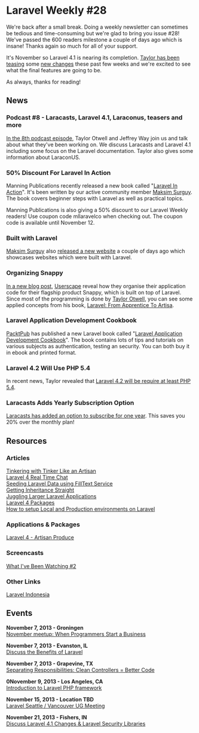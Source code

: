 # Laravel Weekly #28

We're back after a small break. Doing a weekly newsletter can sometimes be tedious and time-consuming but we're glad to bring you issue #28! We've passed the 600 readers milestone a couple of days ago which is insane! Thanks again so much for all of your support.

It's November so Laravel 4.1 is nearing its completion. [Taylor has been teasing](https://twitter.com/laravelphp/status/391766638053191680) some [new changes](https://twitter.com/laravelphp/status/391057678098632704) these past few weeks and we're excited to see what the final features are going to be.

As always, thanks for reading!


## News

### Podcast #8 - Laracasts, Laravel 4.1, Laraconus, teasers and more

[In the 8th podcast episode](http://laravel.io/topic/59/podcast-8-laracasts-laravel-41-laraconus-teasers-and-more), Taylor Otwell and Jeffrey Way join us and talk about what they've been working on. We discuss Laracasts and Laravel 4.1 including some focus on the Laravel documentation. Taylor also gives some information about LaraconUS.

### 50% Discount For Laravel In Action

Manning Publications recently released a new book called "[Laravel In Action](http://www.manning.com/surguy/)". It's been written by our active community member [Maksim Surguy](https://twitter.com/msurguy). The book covers beginner steps with Laravel as well as practical topics.

Manning Publications is also giving a 50% discount to our Laravel Weekly readers! Use coupon code mllaravelco when checking out. The coupon code is available until November 12.

### Built with Laravel

[Maksim Surguy](https://twitter.com/msurguy) also [released a new website](http://builtwithlaravel.com/) a couple of days ago which showcases websites which were built with Laravel.

### Organizing Snappy

[In a new blog post](http://blog.userscape.com/post/organizing-snappy), [Userscape](http://www.userscape.com/) reveal how they organise their application code for their flagship product Snappy, which is built on top of Laravel. Since most of the programming is done by [Taylor Otwell](https://twitter.com/taylorotwell), you can see some applied concepts from his book, [Laravel: From Apprentice To Artisa](https://leanpub.com/laravel).

### Laravel Application Development Cookbook

[PacktPub](http://www.packtpub.com/) has published a new Laravel book called "[Laravel Application Development Cookbook](http://www.packtpub.com/laravel-application-development-cookbook/book)". The book contains lots of tips and tutorials on various subjects as authentication, testing an security. You can both buy it in ebook and printed format.

### Laravel 4.2 Will Use PHP 5.4

In recent news, Taylor revealed that [Laravel 4.2 will be require at least PHP 5.4](https://groups.google.com/forum/#!msg/php-fig/ogp03OHbVJ0/GBgTVcNY1J0J).

### Laracasts Adds Yearly Subscription Option

[Laracasts has added an option to subscribe for one year](https://laracasts.com/join). This saves you 20% over the monthly plan!


## Resources

### Articles

[Tinkering with Tinker Like an Artisan](http://blog.enge.me/post/tinkering-with-tinker-like-an-artisan)  
[Laravel 4 Real Time Chat](https://medium.com/on-coding/eaa550829538)  
[Seeding Laravel Data using FillText Service](http://www.codedungeon.org/2013/11/03/seeding-laravel-data-using-filltext-service/)  
[Getting Inheritance Straight](http://ryantablada.com/post/getting-inheritance-straight)  
[Juggling Larger Laravel Applications](http://ryantablada.com/post/juggling-larger-laravel-applications)  
[Laravel 4 Packages](https://medium.com/on-coding/5963ca9d6499)  
[How to setup Local and Production environments on Laravel](http://www.patrickcurl.com/setup-local-production-environments-laravel/)  

### Applications & Packages

[Laravel 4 - Artisan Produce](https://github.com/JasonMortonNZ/Laravel-Artisan-Produce)  

### Screencasts

[What I've Been Watching #2](http://laravel.io/topic/55/what-ive-been-watching-2)

### Other Links

[Laravel Indonesia](http://id-laravel.com/)


## Events

**November 7, 2013 - Groningen**  
[November meetup: When Programmers Start a Business](http://www.meetup.com/GroningenPHP/events/145467252/?fromEmail=145467252&rv=ea1)

**November 7, 2013 - Evanston, IL**  
[Discuss the Benefits of Laravel](http://www.meetup.com/laravel-chicago/events/143828992/)

**November 7, 2013 - Grapevine, TX**  
[Separating Responsibilities: Clean Controllers = Better Code](http://www.meetup.com/laravel-dallas-fort-worth/events/142635502/)

**0November 9, 2013 - Los Angeles, CA**  
[Introduction to Laravel PHP framework](http://www.socalcodecamp.com/socalcodecamp/session.aspx?sid=819cd36a-f492-483b-802d-6a770b4f1dcf)

**November 15, 2013 - Location TBD**  
[Laravel Seattle / Vancouver UG Meeting](http://www.meetup.com/Laravel-Seattle-Vancouver/events/142345922/)

**November 21, 2013 - Fishers, IN**  
[Discuss Laravel 4.1 Changes & Laravel Security Libraries](http://www.meetup.com/Laravel-Modern-Web-Apps-in-Carmel-Fishers-Indianapolis/events/149218982/)